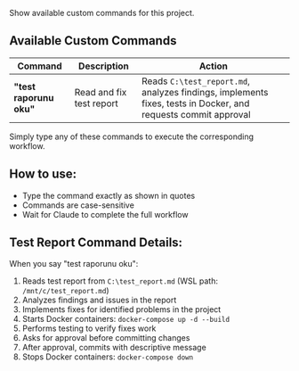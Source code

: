 Show available custom commands for this project.

## Available Custom Commands

| Command | Description | Action |
|---------|-------------|--------|
| **"test raporunu oku"** | Read and fix test report | Reads `C:\test_report.md`, analyzes findings, implements fixes, tests in Docker, and requests commit approval |

Simply type any of these commands to execute the corresponding workflow.

## How to use:
- Type the command exactly as shown in quotes
- Commands are case-sensitive
- Wait for Claude to complete the full workflow

## Test Report Command Details:
When you say "test raporunu oku":
1. Reads test report from `C:\test_report.md` (WSL path: `/mnt/c/test_report.md`)
2. Analyzes findings and issues in the report
3. Implements fixes for identified problems in the project
4. Starts Docker containers: `docker-compose up -d --build`
5. Performs testing to verify fixes work
6. Asks for approval before committing changes
7. After approval, commits with descriptive message
8. Stops Docker containers: `docker-compose down`